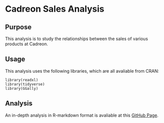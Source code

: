 # Cadreon Sales Analysis

## Purpose

This analysis is to study the relationships between the sales of various products at Cadreon.

## Usage

This analysis uses the following libraries, which are all avaliable from CRAN:

```{r}
library(readxl)
library(tidyverse)
library(GGally)
```

## Analysis

An in-depth analysis in R-markdown format is avaliable at this [GitHub Page](http://htmlpreview.github.com/?https://github.com/anna-andrianatou/cadreon-R-test/blob/master/Cadreon_markdown.html).
